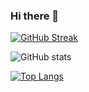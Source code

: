### Hi there 👋

[![GitHub Streak](http://github-readme-streak-stats.herokuapp.com?user=NP-compete&theme=onedark&date_format=M%20j%5B%2C%20Y%5D)](https://git.io/streak-stats)

![GitHub stats](https://github-readme-stats.vercel.app/api?username=NP-compete&show_icons=true&theme=radical&count_private=true&hide=contribs)

[![Top Langs](https://github-readme-stats.vercel.app/api/top-langs/?username=NP-compete)](https://github.com/anuraghazra/github-readme-stats)
